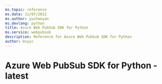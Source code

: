 ```yaml
---
ms.topic: reference
ms.data: 11/07/2022
ms.author: yuchaoyan
ms.devlang: python
title: Azure Web PubSub SDK for Python
ms.service: webpubsub
description: Reference for Azure Web PubSub SDK for Python
author: msyyc
---
```

# Azure Web PubSub SDK for Python - latest